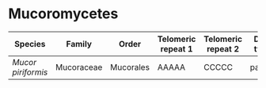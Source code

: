 # Mucoromycetes

| Species | Family | Order | Telomeric repeat 1 | Telomeric repeat 2 | Data type |
| -- | --- | --- | --- | --- | --- |
| *Mucor piriformis* | Mucoraceae | Mucorales | AAAAA | CCCCC | pacbio |
